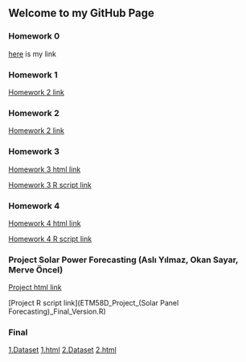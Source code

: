## Welcome to my GitHub Page


### Homework 0
[here](hw0.html) is my link
### Homework 1
[Homework 2 link](https://moodle.boun.edu.tr/pluginfile.php/1035703/mod_resource/content/0/ETM58D_Spring22_HW2.pdf) 
### Homework 2
[Homework 2 link](https://moodle.boun.edu.tr/pluginfile.php/1035703/mod_resource/content/0/ETM58D_Spring22_HW2.pdf)

### Homework 3

[Homework 3 html link](HW3.html)

[Homework 3 R script link](HW3.R)

### Homework 4

[Homework 4 html link](Homework4.html)

[Homework 4 R script link](Homework4.R)

### Project Solar Power Forecasting (Aslı Yılmaz, Okan Sayar, Merve Öncel)

[Project html link](ETM58D_Project_-Solar-Panel-Forecasting-_Final_Version.html) 

[Project R script link](ETM58D_Project_(Solar Panel Forecasting)_Final_Version.R)

### Final
[1.Dataset](covtypedata.ipynb)
[1.html](covtypedata.html)
[2.Dataset](dataset2-final.ipynb)
[2.html](dataset2final.html)
